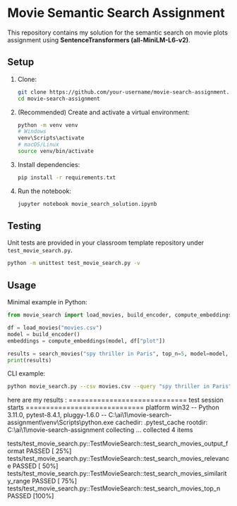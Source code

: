 # Movie Semantic Search Assignment

This repository contains my solution for the semantic search on movie plots assignment using **SentenceTransformers (all-MiniLM-L6-v2)**.

## Setup
1. Clone:
   ```bash
   git clone https://github.com/your-username/movie-search-assignment.git
   cd movie-search-assignment
   ```
2. (Recommended) Create and activate a virtual environment:
   ```bash
   python -m venv venv
   # Windows
   venv\Scripts\activate
   # macOS/Linux
   source venv/bin/activate
   ```
3. Install dependencies:
   ```bash
   pip install -r requirements.txt
   ```
4. Run the notebook:
   ```bash
   jupyter notebook movie_search_solution.ipynb
   ```

## Testing
Unit tests are provided in your classroom template repository under `test_movie_search.py`.  

```bash
python -m unittest test_movie_search.py -v
```

## Usage
Minimal example in Python:
```python
from movie_search import load_movies, build_encoder, compute_embeddings, search_movies

df = load_movies("movies.csv")
model = build_encoder()
embeddings = compute_embeddings(model, df["plot"])

results = search_movies("spy thriller in Paris", top_n=5, model=model, df=df, embeddings=embeddings)
print(results)
```
CLI example:
```bash
python movie_search.py --csv movies.csv --query "spy thriller in Paris" --top-n 5
```

here are my results :
============================= test session starts =============================
platform win32 -- Python 3.11.0, pytest-8.4.1, pluggy-1.6.0 -- C:\ai\1\movie-search-assignment\venv\Scripts\python.exe
cachedir: .pytest_cache
rootdir: C:\ai\1\movie-search-assignment
collecting ... collected 4 items

tests/test_movie_search.py::TestMovieSearch::test_search_movies_output_format PASSED [ 25%]
tests/test_movie_search.py::TestMovieSearch::test_search_movies_relevance PASSED [ 50%]
tests/test_movie_search.py::TestMovieSearch::test_search_movies_similarity_range PASSED [ 75%]
tests/test_movie_search.py::TestMovieSearch::test_search_movies_top_n PASSED [100%]

